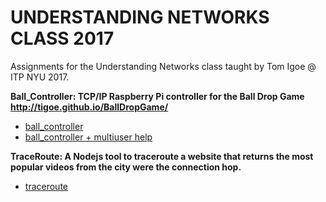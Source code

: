 # UNDERSTANDING NETWORKS CLASS 2017

Assignments for the Understanding Networks class taught by Tom Igoe @ ITP NYU 2017.

**Ball_Controller: TCP/IP Raspberry Pi controller for the Ball Drop Game http://tigoe.github.io/BallDropGame/**
- [ball_controller](/ball_controller)
- [ball_controller + multiuser help](/ball_controller_firebase)

**TraceRoute: A Nodejs tool to traceroute a website that returns the most popular videos from the city were the connection hop.**
- [traceroute](/traceroute)
